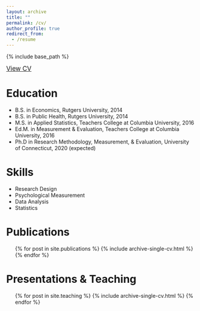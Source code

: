 ```yaml
---
layout: archive
title: ""
permalink: /cv/
author_profile: true
redirect_from:
  - /resume
---
```


{% include base_path %}

<span style="font-size:larger;">[View CV](http://cintrond.github.io/files/cv.pdf)</span>

Education
======
* B.S. in Economics, Rutgers University, 2014
* B.S. in Public Health, Rutgers University, 2014
* M.S. in Applied Statistics, Teachers College at Columbia University, 2016
* Ed.M. in Measurement & Evaluation, Teachers College at Columbia University, 2016
* Ph.D in Research Methodology, Measurement, & Evaluation, University of Connecticut, 2020 (expected)
  
Skills
======
* Research Design
* Psychological Measurement
* Data Analysis
* Statistics

Publications
======
  <ul>{% for post in site.publications %}
    {% include archive-single-cv.html %}
  {% endfor %}</ul>
  
Presentations & Teaching
======
  <ul>{% for post in site.teaching %}
    {% include archive-single-cv.html %}
  {% endfor %}</ul>
